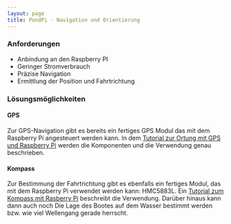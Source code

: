 ```yaml
---
layout: page
title: PondPi - Navigation und Orientierung
---
```



### Anforderungen

* Anbindung an den Raspberry PI
* Geringer Stromverbrauch
* Präzise Navigation
* Ermittlung der Position und Fahrtrichtung

### Lösungsmöglichkeiten

#### GPS

Zur GPS-Navigation gibt es bereits ein fertiges GPS Modul das mit dem Raspberry Pi angesteuert werden kann. In dem [Tutorial zur Ortung mit GPS und Raspberry Pi](http://tutorials-raspberrypi.de/allgemein/gps-ortungnavigation-mit-dem-raspberry-pi/) werden die Komponenten und die Verwendung genau beschrieben.

#### Kompass

Zur Bestimmung der Fahrtrichtung gibt es ebenfalls ein fertiges Modul, das mit dem Raspberry Pi verwendet werden kann: HMC5883L. Ein [Tutorial zum Kompass mit Rasberry Pi](http://myscope.net/kompass-mit-raspberry-pi-und-hmc5883l/) beschreibt die Verwendung. Darüber hinaus kann dann auch noch Die Lage des Bootes auf dem Wasser bestimmt werden bzw. wie viel Wellengang gerade herrscht.
